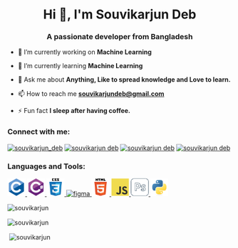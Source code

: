 <!--<div align="center">
  <img height="150" src=".\github-header-image.png"  />
</div>
-->

<h1 align="center">Hi 👋, I'm Souvikarjun Deb</h1>
<h3 align="center">A passionate developer from Bangladesh</h3>

- 🔭 I’m currently working on **Machine Learning**

- 🌱 I’m currently learning **Machine Learning**

- 💬 Ask me about **Anything, Like to spread knowledge and Love to learn.**

- 📫 How to reach me **souvikarjundeb@gmail.com**

- ⚡ Fun fact **I sleep after having coffee.**

<!--<img align="right" height="150" src="https://media4.giphy.com/media/qgQUggAC3Pfv687qPC/giphy.gif"  />-->

<h3 align="left">Connect with me:</h3>
<p align="left">
<a href="https://twitter.com/Souvikarjun_Deb" target="blank"><img align="center" src="https://raw.githubusercontent.com/rahuldkjain/github-profile-readme-generator/master/src/images/icons/Social/twitter.svg" alt="souvikarjun_deb" height="30" width="40" /></a>
<a href="https://www.linkedin.com/in/souvikarjun-deb-b57789268" target="blank"><img align="center" src="https://raw.githubusercontent.com/rahuldkjain/github-profile-readme-generator/master/src/images/icons/Social/linked-in-alt.svg" alt="souvikarjun deb" height="30" width="40" /></a>
<a href="https://www.facebook.com/souvikarjundeb" target="blank"><img align="center" src="https://raw.githubusercontent.com/rahuldkjain/github-profile-readme-generator/master/src/images/icons/Social/facebook.svg" alt="souvikarjun deb" height="30" width="40" /></a>
<a href="https://www.instagram.com/souvik_r_un" target="blank"><img align="center" src="https://raw.githubusercontent.com/rahuldkjain/github-profile-readme-generator/master/src/images/icons/Social/instagram.svg" alt="souvikarjun deb" height="30" width="40" /></a>
</p>


<h3 align="left">Languages and Tools:</h3>
<p align="left"> <a href="https://www.cprogramming.com/" target="_blank" rel="noreferrer"> <img src="https://raw.githubusercontent.com/devicons/devicon/master/icons/c/c-original.svg" alt="c" width="40" height="40"/> </a> <a href="https://www.w3schools.com/cs/" target="_blank" rel="noreferrer"> <img src="https://raw.githubusercontent.com/devicons/devicon/master/icons/csharp/csharp-original.svg" alt="csharp" width="40" height="40"/> </a> <a href="https://www.w3schools.com/css/" target="_blank" rel="noreferrer"> <img src="https://raw.githubusercontent.com/devicons/devicon/master/icons/css3/css3-original-wordmark.svg" alt="css3" width="40" height="40"/> </a> <a href="https://www.figma.com/" target="_blank" rel="noreferrer"> <img src="https://www.vectorlogo.zone/logos/figma/figma-icon.svg" alt="figma" width="40" height="40"/> </a> <a href="https://www.w3.org/html/" target="_blank" rel="noreferrer"> <img src="https://raw.githubusercontent.com/devicons/devicon/master/icons/html5/html5-original-wordmark.svg" alt="html5" width="40" height="40"/> </a> <a href="https://developer.mozilla.org/en-US/docs/Web/JavaScript" target="_blank" rel="noreferrer"> <img src="https://raw.githubusercontent.com/devicons/devicon/master/icons/javascript/javascript-original.svg" alt="javascript" width="40" height="40"/> </a> <a href="https://www.photoshop.com/en" target="_blank" rel="noreferrer"> <img src="https://raw.githubusercontent.com/devicons/devicon/master/icons/photoshop/photoshop-line.svg" alt="photoshop" width="40" height="40"/> </a> <a href="https://www.python.org" target="_blank" rel="noreferrer"> <img src="https://raw.githubusercontent.com/devicons/devicon/master/icons/python/python-original.svg" alt="python" width="40" height="40"/> </a> </p>


<div>
<p><img align="center" src="https://github-readme-streak-stats.herokuapp.com/?user=souvikarjun&theme=dark" alt="souvikarjun" /></p>
</div>
<div>
<p><img align="center" src="https://github-readme-stats.vercel.app/api/top-langs?username=souvikarjun&show_icons=true&theme=dark&locale=en&layout=compact" alt="souvikarjun" /></p>
</div>
<div>
<p>&nbsp;<img align="center" src="https://github-readme-stats.vercel.app/api?username=souvikarjun&show_icons=true&theme=dark&locale=en" alt="souvikarjun" /></p>
</div>

